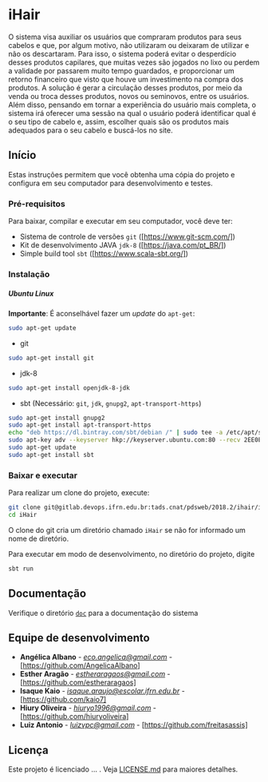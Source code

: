 # iHair

O sistema visa auxiliar os usuários que compraram produtos para seus cabelos e que, por algum motivo, não utilizaram ou deixaram de utilizar e não os descartaram. Para isso, o sistema poderá evitar o desperdício desses produtos capilares, que muitas vezes são jogados no lixo ou perdem a validade por passarem muito tempo guardados, e proporcionar um retorno financeiro que visto que houve um investimento na compra dos produtos. A solução é gerar a circulação desses produtos, por meio da venda ou troca desses produtos, novos ou seminovos, entre os usuários. Além disso, pensando em tornar a experiência do usuário mais completa, o sistema irá oferecer uma sessão na qual o usuário poderá identificar qual é o seu tipo de cabelo e, assim, escolher quais são os produtos mais adequados para o seu cabelo e buscá-los no site.


## Início

Estas instruções permitem que você obtenha uma cópia do projeto e configura
em seu computador para desenvolvimento e testes.


### Pré-requisitos

Para baixar, compilar e executar em seu computador, você deve ter:

- Sistema de controle de versões `git` ([https://www.git-scm.com/])
- Kit de desenvolvimento JAVA `jdk-8` ([https://java.com/pt_BR/])
- Simple build tool `sbt` ([https://www.scala-sbt.org/])

### Instalação

##### Ubuntu Linux

**Importante**: É aconselhável fazer um _update_ do `apt-get`:
```sh
sudo apt-get update
```

- git

```sh
sudo apt-get install git
```

- jdk-8

```sh
sudo apt-get install openjdk-8-jdk
```

- sbt (Necessário: `git`, `jdk`, `gnupg2`, `apt-transport-https`)

```sh
sudo apt-get install gnupg2
sudo apt-get install apt-transport-https
echo "deb https://dl.bintray.com/sbt/debian /" | sudo tee -a /etc/apt/sources.list.d/sbt.list
sudo apt-key adv --keyserver hkp://keyserver.ubuntu.com:80 --recv 2EE0EA64E40A89B84B2DF73499E82A75642AC823
sudo apt-get update
sudo apt-get install sbt
```

### Baixar e executar

Para realizar um clone do projeto, execute:

```sh
git clone git@gitlab.devops.ifrn.edu.br:tads.cnat/pdsweb/2018.2/ihair/iHair.git
cd iHair
```

O clone do git cria um diretório chamado `iHair` se não for informado um
nome de diretório.


Para executar em modo de desenvolvimento, no diretório do projeto, digite

```sh
sbt run
```

## Documentação

Verifique o diretório [`doc`](./doc/) para a documentação do sistema

## Equipe de desenvolvimento

* **Angélica Albano** - *eco.angelica@gmail.com* - [https://github.com/AngelicaAlbano]
* **Esther Aragão** - *estheraragaos@gmail.com* - [https://github.com/estheraragaos]
* **Isaque Kaio** - *isaque.araujo@escolar.ifrn.edu.br* - [https://github.com/kaio7]
* **Hiury Oliveira** - *hiuryo1996@gmail.com* - [https://github.com/hiuryoliveira]
* **Luiz Antonio** - *luizvpc@gmail.com* - [https://github.com/freitasassis]

## Licença

Este projeto é licenciado ... . Veja [LICENSE.md](LICENSE.md) para maiores detalhes.
